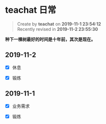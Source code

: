 # teachat 日常

> Create by **teachat** on **2019-11-1 23:54:12**  
> Recently revised in **2019-11-2 23:55:30**

**种下一棵树最好的时间是十年前，其次是现在。**

## 2019-11-2

- [x] 休息

- [x] 锻炼

## 2019-11-1

- [x] 业务需求

- [x] 锻炼
